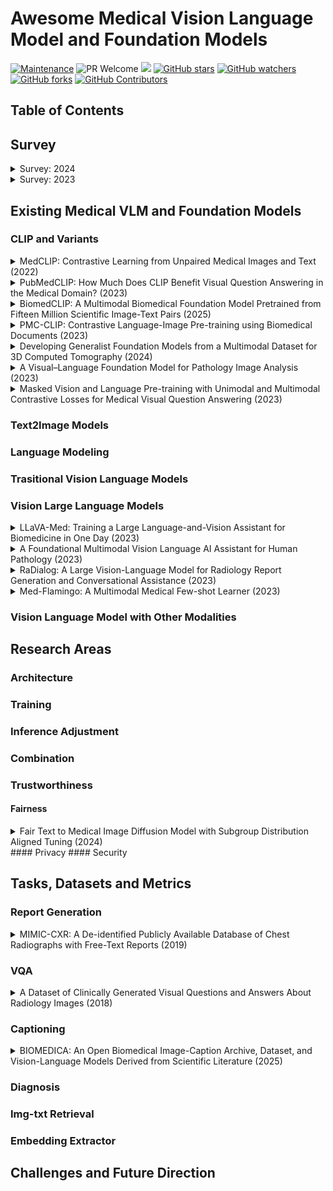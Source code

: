 # Awesome Medical Vision Language Model and Foundation Models

[![Maintenance](https://img.shields.io/badge/Maintained%3F-YES-green.svg)](https://github.com/Nanboy-Ronan/awesome-Vision-Language-Model-Foundation/graphs/commit-activity)
![PR Welcome](https://img.shields.io/badge/PRs-welcome-brightgreen)
![ ](https://img.shields.io/github/last-commit/Nanboy-Ronan/awesome-Vision-Language-Model-Foundation)
[![GitHub stars](https://img.shields.io/github/stars/Nanboy-Ronan/awesome-Vision-Language-Model-Foundation?color=blue&style=plastic)](https://github.com/Nanboy-Ronan/awesome-Vision-Language-Model-Foundation/stargazers)
[![GitHub watchers](https://img.shields.io/github/watchers/Nanboy-Ronan/awesome-Vision-Language-Model-Foundation?color=yellow&style=plastic)](https://github.com/Nanboy-Ronan/awesome-Vision-Language-Model-Foundation)
[![GitHub forks](https://img.shields.io/github/forks/Nanboy-Ronan/awesome-Vision-Language-Model-Foundation?color=red&style=plastic)](https://github.com/Nanboy-Ronan/awesome-Vision-Language-Model-Foundation/watchers)
[![GitHub Contributors](https://img.shields.io/github/contributors/Nanboy-Ronan/awesome-Vision-Language-Model-Foundation?color=green&style=plastic)](https://github.com/Nanboy-Ronan/awesome-Vision-Language-Model-Foundation/network/members)


## Table of Contents


## Survey

<details>
<summary>Survey: 2024</summary>

- Vision-Language Models for Medical Report Generation and Visual Question Answering: A Review. [[paper]](https://arxiv.org/abs/2403.02469)
  - Iryna Hartsock, Ghulam Rasool.
  - Key Words: Medical AI; Vision-Language Models; Medical Report Generation; Visual Question Answering; Multimodal Learning.
  - <details><summary>Digest</summary>
    This review examines recent advancements in medical vision-language models (VLMs) that integrate computer vision and natural language processing to analyze visual and textual medical data. The authors focus on models designed for medical report generation and visual question answering (VQA), providing background on NLP and CV integration techniques. Key areas discussed include medical vision-language datasets, architectures, pre-training strategies, and evaluation metrics. The paper also highlights current challenges, such as enhancing clinical validity and addressing patient privacy concerns, and proposes future research directions to improve healthcare applications.
  </details>
</details>


<details>
<summary>Survey: 2023</summary>

- Medical Vision Language Pretraining: A Survey. [[paper]](https://arxiv.org/abs/2312.06224)
  - Prashant Shrestha, Sanskar Amgain, Bidur Khanal, Cristian A. Linte, Binod Bhattarai.
  - Key Words: Medical Vision-Language Pretraining; Self-Supervised Learning; Multimodal Learning; Medical Imaging; Natural Language Processing.
  - <details><summary>Digest</summary>
    This survey delves into the emerging field of Medical Vision Language Pretraining (VLP), which addresses the scarcity of labeled data in the medical domain by leveraging both visual and textual data through self-supervised learning. The authors review existing works, categorizing them based on pretraining objectives, architectures, evaluation tasks, and datasets used. They discuss current challenges in medical VLP, such as data scarcity, model interpretability, and the need for standardized evaluation metrics. The paper concludes by highlighting future directions, emphasizing the importance of developing more robust models and exploring diverse medical datasets to enhance the applicability of VLP in healthcare.
  </details>
</details>


















## Existing Medical VLM and Foundation Models
### CLIP and Variants
<details>
<summary>MedCLIP: Contrastive Learning from Unpaired Medical Images and Text (2022)</summary>

- MedCLIP: Contrastive Learning from Unpaired Medical Images and Text. [[paper]](https://arxiv.org/abs/2210.10163)
  - Zifeng Wang, Zhenbang Wu, Dinesh Agarwal, Jimeng Sun.
  - Modality: Chest Xray
  - Datasets: MIMIC, ChexPert
  - <details><summary>Digest</summary>
    This paper introduces **MedCLIP**, a framework designed to overcome the limitations of existing vision-text contrastive learning models like CLIP when applied to the medical domain. Traditional models rely on large-scale paired image-text datasets, which are scarce in medicine. MedCLIP addresses this by decoupling images and texts for multimodal contrastive learning, allowing the use of unpaired data and significantly expanding the training dataset. Additionally, it replaces the standard InfoNCE loss with a semantic matching loss based on medical knowledge to eliminate false negatives in contrastive learning. The framework demonstrates superior performance in zero-shot prediction, supervised classification, and image-text retrieval tasks, outperforming state-of-the-art methods even with a smaller pretraining dataset. :contentReference[oaicite:0]{index=0}
  </details>
</details>

<details>
<summary>PubMedCLIP: How Much Does CLIP Benefit Visual Question Answering in the Medical Domain? (2023)</summary>

- PubMedCLIP: How Much Does CLIP Benefit Visual Question Answering in the Medical Domain? [[paper]](https://aclanthology.org/2023.findings-eacl.88.pdf)
  - Sedigheh Eslami, Christoph Meinel, Gerard de Melo.
  - Modality: Chest X-rays, PET scans, CT scans, MRI, angiography
  - Datasets: the Radiology Objects in COntext (ROCO)
  - <details><summary>Digest</summary>
    This study evaluates the effectiveness of Contrastive Language–Image Pre-training (CLIP) in the medical domain by introducing **PubMedCLIP**, a version of CLIP fine-tuned on image–text pairs from PubMed articles. The authors assess PubMedCLIP's performance on two Medical Visual Question Answering (MedVQA) benchmark datasets, demonstrating that it improves overall accuracy by up to 3% compared to state-of-the-art Model-Agnostic Meta-Learning (MAML) networks trained solely on visual data. The findings suggest that incorporating domain-specific textual and visual information enhances the performance of vision–language models in medical applications.
  </details>
</details>


<details>
<summary>BiomedCLIP: A Multimodal Biomedical Foundation Model Pretrained from Fifteen Million Scientific Image-Text Pairs (2025)</summary>

- BiomedCLIP: A Multimodal Biomedical Foundation Model Pretrained from Fifteen Million Scientific Image-Text Pairs. [[paper]](https://arxiv.org/abs/2303.00915)
  - Sheng Zhang, Yanbo Xu, Naoto Usuyama, Hanwen Xu, Jaspreet Bagga, Robert Tinn, Sam Preston, Rajesh Rao, Mu Wei, Naveen Valluri, Cliff Wong, Andrea Tupini, Yu Wang, Matt Mazzola, Swadheen Shukla, Lars Liden, Jianfeng Gao, Angela Crabtree, Brian Piening, Carlo Bifulco, Matthew P. Lungren, Tristan Naumann, Sheng Wang, Hoifung Poon.
  - Modality: pathology, MRI, Chest Xray, Dermatoscope, BreastUltrasound.
  - Datasets: PMC-15M
  - <details><summary>Digest</summary>
    This paper introduces **BiomedCLIP**, a multimodal biomedical foundation model pretrained on **PMC-15M**, a dataset comprising 15 million biomedical image-text pairs extracted from 4.4 million scientific articles. The authors highlight that PMC-15M is two orders of magnitude larger than existing biomedical multimodal datasets and encompasses a diverse range of biomedical image types. BiomedCLIP incorporates domain-specific adaptations tailored to biomedical vision-language processing. Extensive experiments demonstrate that BiomedCLIP achieves state-of-the-art results across various biomedical imaging tasks, including retrieval, classification, and visual question-answering, outperforming prior approaches. Notably, despite its broad pretraining, BiomedCLIP surpasses radiology-specific models like BioViL in tasks such as RSNA pneumonia detection. The model and dataset are fully open-access, aiming to facilitate future research in multimodal biomedical AI.
  </details>
</details>

<details>
<summary>PMC-CLIP: Contrastive Language-Image Pre-training using Biomedical Documents (2023)</summary>

- PMC-CLIP: Contrastive Language-Image Pre-training using Biomedical Documents. [[paper]](https://arxiv.org/abs/2303.07240)
  - Weixiong Lin, Ziheng Zhao, Xiaoman Zhang, Chaoyi Wu, Ya Zhang, Yanfeng Wang, Weidi Xie.
  - Modality: Colon Pathology, Dermatoscope, Retinal OCT, CT, MRI, X-ray.
  - Datasets: ROCO, MedICaT, MIMIC-CXR
  - <details><summary>Digest</summary>
    This paper introduces **PMC-CLIP**, a vision-language model pretrained on **PMC-OA**, a biomedical dataset comprising 1.6 million image-caption pairs extracted from PubMed Central's Open Access subset. PMC-OA encompasses diverse medical modalities and diseases, with fine-grained alignments between subfigures and subcaptions. PMC-CLIP employs contrastive learning to align visual and textual representations, achieving state-of-the-art performance across various downstream tasks, including image-text retrieval on ROCO, MedMNIST image classification, and medical visual question answering (VQA). Notably, it improves R@10 by 8.1% in image-text retrieval and accuracy by 3.9% in image classification compared to previous methods. The study highlights the potential of large-scale, domain-specific pretraining in advancing biomedical AI applications.
  </details>
</details>

<details>
<summary>Developing Generalist Foundation Models from a Multimodal Dataset for 3D Computed Tomography (2024)</summary>
- Developing Generalist Foundation Models from a Multimodal Dataset for 3D Computed Tomography. (CT-CLIP) [[paper]](https://arxiv.org/abs/2403.17834)
  - Ibrahim Ethem Hamamci, Sezgin Er, Furkan Almas, Ayse Gulnihan Simsek, Sevval Nil Esirgun, Irem Dogan, Muhammed Furkan Dasdelen, Omer Faruk Durugol, Bastian Wittmann, Tamaz Amiranashvili, Enis Simsar, Mehmet Simsar, Emine Bensu Erdemir, Abdullah Alanbay, Anjany Sekuboyina, Berkan Lafci, Christian Bluethgen, Mehmet Kemal Ozdemir, Bjoern Menze.
  - Modality: Chest CT.
  - Datasets: CT-RATE
  - <details><summary>Digest</summary>
    This study introduces **CT-RATE**, the first dataset pairing 3D chest CT scans with corresponding radiology reports, comprising 25,692 non-contrast 3D chest CT scans from 21,304 unique patients, expanded to 50,188 volumes through various reconstructions. Leveraging this dataset, the authors develop **CT-CLIP**, a contrastive language-image pretraining framework designed for broad applications without the need for task-specific training. CT-CLIP outperforms state-of-the-art fully supervised models in multi-abnormality detection and efficiently retrieves relevant cases using image or textual queries. Additionally, by combining CT-CLIP's vision encoder with a pretrained large language model, the authors create **CT-CHAT**, a vision-language foundational chat model for 3D chest CT volumes, fine-tuned on over 2.7 million question-answer pairs derived from the CT-RATE dataset. CT-CHAT surpasses other multimodal AI assistants, underscoring the necessity for specialized methods in 3D medical imaging. The open-source release of CT-RATE, CT-CLIP, and CT-CHAT aims to address critical challenges in 3D medical imaging and lay the groundwork for future innovations in medical AI and improved patient care.
  </details>
</details>

<details>
<summary>A Visual–Language Foundation Model for Pathology Image Analysis (2023)</summary>
- A Visual–Language Foundation Model for Pathology Image Analysis. (PLIP) [[paper]](https://www.nature.com/articles/s41591-023-02504-3)
  - Authors: [Author names not provided in the available information]
  - Modality: pathology.
  - Datasets: OpenPath.
  - <details><summary>Digest</summary>
    This study introduces a visual–language foundation model tailored for pathology image analysis. The authors present the **OpenPath** dataset, a comprehensive collection of pathology images and associated textual data, which serves as the basis for training the proposed model. The model, named **PLIP** (Pathology Language–Image Pretraining), leverages this dataset to learn meaningful representations that integrate visual and textual information. The paper details the architecture of PLIP, its training methodology, and its performance across various pathology image analysis tasks. The results demonstrate that PLIP achieves state-of-the-art performance, highlighting the potential of visual–language models in advancing pathology image analysis.
  </details>
</details>



<details>
<summary>Masked Vision and Language Pre-training with Unimodal and Multimodal Contrastive Losses for Medical Visual Question Answering (2023)</summary>

- Masked Vision and Language Pre-training with Unimodal and Multimodal Contrastive Losses for Medical Visual Question Answering. [[paper]](https://arxiv.org/abs/2307.05314)
  - Pengfei Li, Gang Liu, Jinlong He, Zixu Zhao, Shenjun Zhong.
  - Modality: pathology.
  - Datasets: ROCO, MedICaT, ImageCLEF2022.
  - <details><summary>Digest</summary>
    This paper introduces a self-supervised vision-language pre-training approach designed to enhance medical visual question answering (VQA) tasks. The authors propose a model that learns both unimodal and multimodal feature representations from medical image-caption datasets. The pre-training objectives include unimodal and multimodal contrastive losses, masked language modeling, and image-text matching. After pre-training, the model is fine-tuned on downstream medical VQA tasks. The proposed approach achieves state-of-the-art performance on three publicly available medical VQA datasets, with significant accuracy improvements of 2.2%, 14.7%, and 1.7%, respectively. The study also provides a comprehensive analysis of the effectiveness of different components and pre-training settings. The code and models are available at [https://github.com/pengfeiliHEU/MUMC](https://github.com/pengfeiliHEU/MUMC).
  </details>
</details>















### Text2Image Models




### Language Modeling

### Trasitional Vision Language Models


### Vision Large Language Models
<details>
<summary>LLaVA-Med: Training a Large Language-and-Vision Assistant for Biomedicine in One Day (2023)</summary>

- LLaVA-Med: Training a Large Language-and-Vision Assistant for Biomedicine in One Day. [[paper]](https://arxiv.org/abs/2306.00890)
  - Chunyuan Li, Cliff Wong, Sheng Zhang, Naoto Usuyama, Haotian Liu, Jianwei Yang, Tristan Naumann, Hoifung Poon, Jianfeng Gao.
  - Dataset: PMC-15M.
  - Modality: Chest Xray, MRI, Histology, Gross Pathology, CT.
  - <details><summary>Digest</summary>
    This paper introduces **LLaVA-Med**, a vision-language conversational assistant designed to address open-ended biomedical image-related inquiries. The authors propose a cost-efficient training approach that leverages a large-scale biomedical figure-caption dataset extracted from PubMed Central. They employ GPT-4 to generate instruction-following data from these captions and fine-tune a general-domain vision-language model using a novel curriculum learning method. The training process involves aligning biomedical vocabulary with figure-caption pairs and mastering open-ended conversational semantics through GPT-4-generated data. Remarkably, LLaVA-Med is trained in less than 15 hours using eight A100 GPUs. The model demonstrates excellent multimodal conversational capabilities, outperforming previous supervised state-of-the-art models on certain metrics across three standard biomedical visual question answering datasets. The authors have made the instruction-following data and the LLaVA-Med model publicly available to facilitate further research in biomedical multimodal AI.
  </details>
</details>

<details>
<summary>A Foundational Multimodal Vision Language AI Assistant for Human Pathology (2023)</summary>

- A Foundational Multimodal Vision Language AI Assistant for Human Pathology. [[paper]](https://arxiv.org/abs/2312.07814)
  - Ming Y. Lu, Bowen Chen, Drew F. K. Williamson, Richard J. Chen, Kenji Ikamura, Georg Gerber, Ivy Liang, Long Phi Le, Tong Ding, Anil V. Parwani, Faisal Mahmood.
  - Dataset: PathChat dataset.
  - Modality: Pathology.
  - <details><summary>Digest</summary>
    This paper introduces **PathChat**, a vision-language AI assistant designed for human pathology. The model's vision encoder is pretrained on 100 million histology images and 1.18 million pathology image-caption pairs. It is then integrated with a pretrained large language model and fine-tuned on over 250,000 diverse visual language instructions. In evaluations, PathChat achieved a diagnostic accuracy of 87% on multiple-choice questions across various tissue types and diseases when provided with relevant clinical context. Expert assessments indicated that PathChat's responses were more accurate and preferable compared to other multimodal AI assistants, including GPT-4V. The study suggests that PathChat has potential applications in pathology education, research, and clinical decision-making.
  </details>
</details>


<details>
<summary>RaDialog: A Large Vision-Language Model for Radiology Report Generation and Conversational Assistance (2023)</summary>

- RaDialog: A Large Vision-Language Model for Radiology Report Generation and Conversational Assistance. [[paper]](https://arxiv.org/abs/2311.18681)
  - Chantal Pellegrini, Ege Özsoy, Benjamin Busam, Nassir Navab, Matthias Keicher.
  - Dataset: MIMIC-CXR.
  - Modality: Chest Xray.
  - <details><summary>Digest</summary>
    This paper introduces **RaDialog**, a vision-language model designed to generate clinically accurate radiology reports and facilitate interactive dialogues based on medical images. RaDialog integrates visual image features and structured pathology findings with a large language model (LLM), adapting it to the radiology domain through parameter-efficient fine-tuning. The authors developed a semi-automatically labeled, image-grounded instruction dataset for chest X-ray tasks to maintain the LLM's conversational abilities. Training with this dataset enables RaDialog to achieve state-of-the-art clinical correctness in report generation and perform interactive tasks such as report correction and question answering, serving as a foundational step toward clinical dialogue systems. The code is publicly available on GitHub.
  </details>
</details>


<details>
<summary>Med-Flamingo: A Multimodal Medical Few-shot Learner (2023)</summary>

- Med-Flamingo: A Multimodal Medical Few-shot Learner. [[paper]](https://arxiv.org/abs/2307.15189)
  - Michael Moor, Qian Huang, Shirley Wu, Michihiro Yasunaga, Cyril Zakka, Yash Dalmia, Eduardo Pontes Reis, Pranav Rajpurkar, Jure Leskovec.
  - Dataset: MTB, PMC-OA.
  - Modality: Neuroscience/Neurology, Obstetrics and Gynecology, Infectious Diseases, Radiology, Dermatology, Family Medicine, Oncology, Immunology, Biomedical Engineering, Surgery, Dentistry/Orthodontics, Anesthesiology, Cardiology, Ophthalmology, Physiology, Psychiatry, Pediatrics, Medical History, Pharmacology, Pathology, Nursing, Herbal Medicine, Anatomy, Otolaryngology, Orthopedics, Gastroenterology, Hematology, Nutrition, Endocrinology, Urology, Internal Medicine, Genetics, Pulmonology, Sports Medicine, Medical Research and Statistics, Emergency Medicine, Cell Biology and Histology, Pain Medicine, Public Health and Epidemiology, Forensics, Biochemistry, Nephrology, Critical Care Medicine, Medical Ethics, Veterinary Medicine, Physical Medicine and Rehabilitation, Health Informatics, Mindfulness.
  - <details><summary>Digest</summary>
    This paper introduces **Med-Flamingo**, a multimodal few-shot learner adapted to the medical domain. Building upon the OpenFlamingo-9B model, the authors continue pre-training using paired and interleaved medical image-text data sourced from publications and textbooks. Med-Flamingo is designed to enhance generative medical visual question answering (VQA) capabilities, enabling the model to learn from limited examples in real-time. The model's performance is evaluated across several datasets, including a novel open-ended VQA dataset featuring visual USMLE-style problems. A human evaluation study, involving clinicians reviewing the model's outputs, indicates that Med-Flamingo improves performance in generative medical VQA by up to 20% in clinician ratings. Additionally, it facilitates multimodal medical few-shot adaptations, such as rationale generation. The authors have made the model, code, and evaluation application publicly available.
  </details>
</details>





### Vision Language Model with Other Modalities


## Research Areas
### Architecture
### Training
### Inference Adjustment
### Combination
### Trustworthiness
#### Fairness
<details>
<summary>Fair Text to Medical Image Diffusion Model with Subgroup Distribution Aligned Tuning (2024)</summary>

- Fair Text to Medical Image Diffusion Model with Subgroup Distribution Aligned Tuning. [[paper]](https://arxiv.org/abs/2406.14847)
  - Xu Han, Fangfang Fan, Jingzhao Rong, Zhen Li, Georges El Fakhri, Qingyu Chen, Xiaofeng Liu.
  - Key Words: Text-to-Image Generation; Medical Imaging; Diffusion Models; Bias Mitigation; Subgroup Distribution Alignment.
  - <details><summary>Digest</summary>
    This study addresses biases in text-to-medical image (T2MedI) generation models, particularly concerning underrepresented subgroups in training datasets. The authors develop a T2MedI model based on the pre-trained Imagen framework, fine-tuning it with medical images from the Radiology Objects in Context (ROCO) dataset. They identify gender bias in the generated images and propose a Subgroup Distribution Aligned Tuning (SDAT) method to mitigate this issue. SDAT fine-tunes the model to align the distribution of sensitive subgroups in generated images with those in a target dataset, guided by a sensitivity-subgroup classifier and maintained through a CLIP-consistency regularization term. Evaluation using the BraTS18 dataset demonstrates that SDAT effectively reduces gender representation inconsistencies in generated brain MR images, aligning them more closely with the target dataset's distribution. :contentReference[oaicite:0]{index=0}
  </details>
</details>
#### Privacy
#### Security

## Tasks, Datasets and Metrics
### Report Generation
<details>
<summary>MIMIC-CXR: A De-identified Publicly Available Database of Chest Radiographs with Free-Text Reports (2019)</summary>

- MIMIC-CXR: A De-identified Publicly Available Database of Chest Radiographs with Free-Text Reports. [[paper]](https://www.nature.com/articles/s41597-019-0322-0)
  - Alistair E. W. Johnson, Tom J. Pollard, Seth J. Berkowitz, Nathaniel B. Greenbaum, Matthew P. Lungren, Chih-ying Deng, Roger G. Mark, Steven Horng.
  - Modality: Chest Radiographs
  - <details><summary>Digest</summary>
    This paper introduces **MIMIC-CXR**, a large-scale, de-identified dataset comprising 377,110 chest X-ray images associated with 227,827 imaging studies from 64,588 patients at the Beth Israel Deaconess Medical Center between 2011 and 2016. Each study includes free-text radiology reports, providing a rich resource for developing, evaluating, and comparing machine learning algorithms in medical imaging. The dataset is part of the MIMIC family and is freely accessible, promoting advancements in automated image interpretation and facilitating reproducible research in the medical imaging community.
  </details>
</details>

### VQA
<details>
<summary>A Dataset of Clinically Generated Visual Questions and Answers About Radiology Images (2018)</summary>

- A Dataset of Clinically Generated Visual Questions and Answers About Radiology Images. [[paper]](https://www.nature.com/articles/sdata2018251)
  - Jason J. Lau, Soumya Gayen, Asma Ben Abacha, Dina Demner-Fushman.
  - Modality: CT, x-ray, T2 weighted MRI.
  - <details><summary>Digest</summary>
    This paper introduces a dataset comprising 15,292 clinically generated visual questions and answers (VQA) related to radiology images. The dataset includes a variety of question types, such as modality, plane, abnormality, and attribute, each associated with corresponding radiology images and expert-provided answers. This resource aims to facilitate the development and evaluation of VQA systems in the medical domain, promoting advancements in automated image interpretation and clinical decision support.
  </details>
</details>

### Captioning
<details>
<summary>BIOMEDICA: An Open Biomedical Image-Caption Archive, Dataset, and Vision-Language Models Derived from Scientific Literature (2025)</summary>

- BIOMEDICA: An Open Biomedical Image-Caption Archive, Dataset, and Vision-Language Models Derived from Scientific Literature. [[paper]](https://arxiv.org/abs/2501.07171)
  - Alejandro Lozano, Min Woo Sun, James Burgess, Liangyu Chen, Jeffrey J. Nirschl, Jeffrey Gu, Ivan Lopez, Josiah Aklilu, Austin Wolfgang Katzer, Collin Chiu, Anita Rau, Xiaohan Wang, Yuhui Zhang, Alfred Seunghoon Song, Robert Tibshirani, Serena Yeung-Levy.
  - Modality: pathology, MRI, Chest Xray, Dermatoscope, BreastUltrasound, Fluresence Microscopy, Electron Microscopy, Light Microscopy, Microscopy, Laparoscopic Surgery.
  - <details><summary>Digest</summary>
    This paper introduces **BIOMEDICA**, a comprehensive, open-source framework designed to extract, annotate, and serialize the entire PubMed Central Open Access subset into an accessible dataset. The resulting archive comprises over 24 million unique image-text pairs from more than 6 million articles, encompassing a wide range of biomedical knowledge. The authors also present **BMCA-CLIP**, a suite of CLIP-style models pre-trained on the BIOMEDICA dataset via streaming, eliminating the need for extensive local storage. These models demonstrate state-of-the-art performance across 40 tasks in various biomedical fields, including pathology, radiology, ophthalmology, dermatology, and more, excelling in zero-shot classification and image-text retrieval tasks. The BIOMEDICA framework and models aim to advance research in biomedical vision-language applications by providing a diverse and extensive dataset for training and evaluation.
  </details>
</details>


### Diagnosis
### Img-txt Retrieval
### Embedding Extractor

## Challenges and Future Direction

